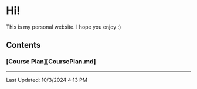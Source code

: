# Hi!
This is my personal website. I hope you enjoy :)

## Contents

### [Course Plan][CoursePlan.md]

---
Last Updated: 10/3/2024 4:13 PM

[courseplan]: CoursePlan.md